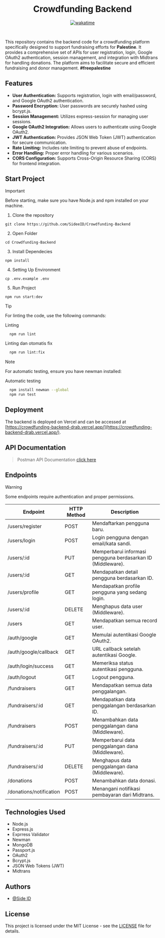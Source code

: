 <h1 align="center">
  Crowdfunding Backend
</h1>

<div align="center">

  [![wakatime](https://wakatime.com/badge/user/018e8ea9-cdd5-49cd-bdc1-0e0377e41ae9/project/47e6aea3-2a39-4c5e-9a4a-53ba17e30535.svg)](https://wakatime.com/badge/user/018e8ea9-cdd5-49cd-bdc1-0e0377e41ae9/project/47e6aea3-2a39-4c5e-9a4a-53ba17e30535)

</div>

<a name="top"></a>

<br/>

This repository contains the backend code for a crowdfunding platform specifically designed to support fundraising efforts for **Palestine**. It provides a comprehensive set of APIs for user registration, login, Google OAuth2 authentication, session management, and integration with Midtrans for handling donations. The platform aims to facilitate secure and efficient fundraising and donor management.
**#freepalestine**

## Features

- **User Authentication:** Supports registration, login with email/password, and Google OAuth2 authentication.
- **Password Encryption:** User passwords are securely hashed using bcrypt.js.
- **Session Management:** Utilizes express-session for managing user sessions.
- **Google OAuth2 Integration:** Allows users to authenticate using Google OAuth2.
- **JWT Authentication:** Provides JSON Web Token (JWT) authentication for secure communication.
- **Rate Limiting:** Includes rate limiting to prevent abuse of endpoints.
- **Error Handling:** Proper error handling for various scenarios.
- **CORS Configuration:** Supports Cross-Origin Resource Sharing (CORS) for frontend integration.

## Start Project

> [!IMPORTANT]
> Before starting, make sure you have Node.js and npm installed on your machine.

1. Clone the repository

```
git clone https://github.com/SideeID/Crowdfunding-Backend
```

2. Open Folder

```
cd Crowdfunding-Backend
```

3. Install Dependecies

```
npm install
```

4. Setting Up Environment

```
cp .env.example .env
```

5. Run Project

```
npm run start:dev
```

> [!TIP]
> For linting the code, use the following commands:

Linting

```bash
  npm run lint
```

Linting dan otomatis fix

```bash
  npm run lint:fix
```

> [!NOTE]
> For automatic testing, ensure you have newman installed:

Automatic testing

```bash
  npm install newman --global
  npm run test
```

## Deployment

The backend is deployed on Vercel and can be accessed at [https://crowdfunding-backend-drab.vercel.app/](https://crowdfunding-backend-drab.vercel.app/).

## API Documentation

> Postman API Documentation [click here](https://documenter.getpostman.com/view/35134769/2sA3XQh2H4)

## Endpoints

> [!WARNING]
> Some endpoints require authentication and proper permissions.

| Endpoint                  | HTTP Method | Description |
| ------------------------- | ----------- | ----------- |
| /users/register           | POST        | Mendaftarkan pengguna baru. |
| /users/login              | POST        | Login pengguna dengan email/kata sandi. |
| /users/:id                | PUT         | Memperbarui informasi pengguna berdasarkan ID (Middleware). |
| /users/:id                | GET         | Mendapatkan detail pengguna berdasarkan ID. |
| /users/profile            | GET         | Mendapatkan profile pengguna yang sedang login. |
| /users/:id                | DELETE      | Menghapus data user (Middleware). |
| /users                    | GET         | Mendapatkan semua record user. |
| /auth/google              | GET         | Memulai autentikasi Google OAuth2. |
| /auth/google/callback     | GET         | URL callback setelah autentikasi Google. |
| /auth/login/success       | GET         | Memeriksa status autentikasi pengguna. |
| /auth/logout              | GET         | Logout pengguna. |
| /fundraisers              | GET         | Mendapatkan semua data penggalangan. |
| /fundraisers/:id          | GET         | Mendapatkan data penggalangan berdasarkan ID. |
| /fundraisers              | POST        | Menambahkan data penggalangan dana (Middleware). |
| /fundraisers/:id          | PUT         | Memperbarui data penggalangan dana (Middleware). |
| /fundraisers/:id          | DELETE      | Menghapus data penggalangan dana (Middleware). |
| /donations                | POST        | Menambahkan data donasi. |
| /donations/notification   | POST        | Menangani notifikasi pembayaran dari Midtrans.  |

## Technologies Used

- Node.js
- Express.js
- Exprress Validator
- Newman
- MongoDB
- Passport.js
- OAuth2
- Bcrypt.js
- JSON Web Tokens (JWT)
- Midtrans

## Authors

- [@Side ID](https://github.com/SideeID)

## License

This project is licensed under the MIT License - see the [LICENSE](https://github.com/SideeID/Crowdfunding-Backend/blob/main/LICENSE.md) file for details.
